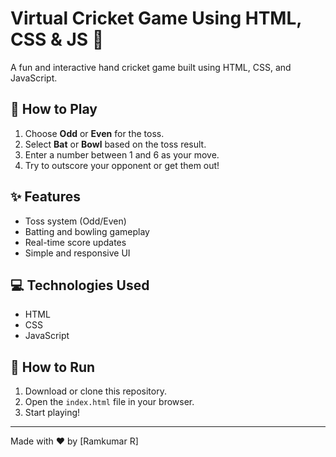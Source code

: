 # Virtual Cricket Game Using HTML, CSS & JS 🏏

A fun and interactive hand cricket game built using HTML, CSS, and JavaScript.

## 🏁 How to Play

1. Choose **Odd** or **Even** for the toss.
2. Select **Bat** or **Bowl** based on the toss result.
3. Enter a number between 1 and 6 as your move.
4. Try to outscore your opponent or get them out!

## ✨ Features

- Toss system (Odd/Even)
- Batting and bowling gameplay
- Real-time score updates
- Simple and responsive UI

## 💻 Technologies Used

- HTML
- CSS
- JavaScript

## 📁 How to Run

1. Download or clone this repository.
2. Open the `index.html` file in your browser.
3. Start playing!

---

Made with ❤️ by [Ramkumar R]


